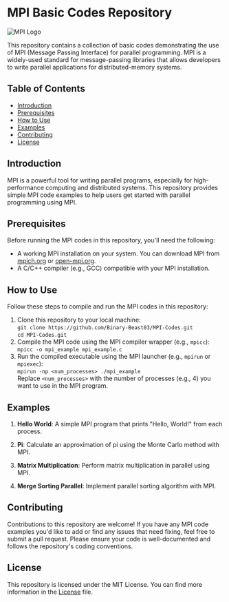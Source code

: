 # MPI Basic Codes Repository

![MPI Logo](https://www.hpcwire.com/wp-content/uploads/2017/05/MPIlogo2.gif)

This repository contains a collection of basic codes demonstrating the use of MPI (Message Passing Interface) for parallel programming. MPI is a widely-used standard for message-passing libraries that allows developers to write parallel applications for distributed-memory systems.

## Table of Contents

- [Introduction](#introduction)
- [Prerequisites](#prerequisites)
- [How to Use](#how-to-use)
- [Examples](#examples)
- [Contributing](#contributing)
- [License](#license)

## Introduction

MPI is a powerful tool for writing parallel programs, especially for high-performance computing and distributed systems. This repository provides simple MPI code examples to help users get started with parallel programming using MPI.

## Prerequisites

Before running the MPI codes in this repository, you'll need the following:

- A working MPI installation on your system. You can download MPI from [mpich.org](https://www.mpich.org/) or [open-mpi.org](https://www.open-mpi.org/).
- A C/C++ compiler (e.g., GCC) compatible with your MPI installation.

## How to Use

Follow these steps to compile and run the MPI codes in this repository:

1. Clone this repository to your local machine:  
  `git clone https://github.com/Binary-Beast03/MPI-Codes.git`  
  `cd MPI-Codes.git`
2. Compile the MPI code using the MPI compiler wrapper (e.g., `mpicc`):  
   `mpicc -o mpi_example mpi_example.c`
3. Run the compiled executable using the MPI launcher (e.g., `mpirun` or `mpiexec`):  
   `mpirun -np <num_processes> ./mpi_example`  
   Replace `<num_processes>` with the number of processes (e.g., 4) you want to use in the MPI program.
## Examples

1. **Hello World**: A simple MPI program that prints "Hello, World!" from each process.

2. **Pi**: Calculate an approximation of pi using the Monte Carlo method with MPI.

3. **Matrix Multiplication**: Perform matrix multiplication in parallel using MPI.

4. **Merge Sorting Parallel**: Implement parallel sorting algorithm with MPI.

## Contributing

Contributions to this repository are welcome! If you have any MPI code examples you'd like to add or find any issues that need fixing, feel free to submit a pull request. Please ensure your code is well-documented and follows the repository's coding conventions.

## License

This repository is licensed under the MIT License. You can find more information in the [License](License/LICENSE.md) file.
   
